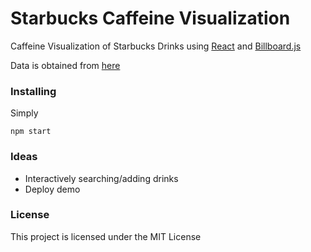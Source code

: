 # Starbucks Caffeine Visualization

Caffeine Visualization of Starbucks Drinks using [React](https://reactjs.org/) and [Billboard.js](https://naver.github.io/billboard.js/)

Data is obtained from [here](https://www.starbucks.ca/menu/nutrition-info)

### Installing

Simply
```
npm start
```

### Ideas
* Interactively searching/adding drinks
* Deploy demo

### License

This project is licensed under the MIT License
